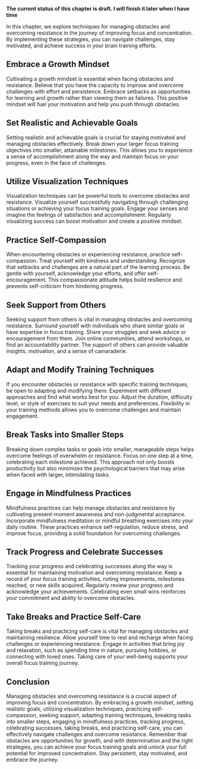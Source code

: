 **The current status of this chapter is draft. I will finish it later when I have time**

In this chapter, we explore techniques for managing obstacles and overcoming resistance in the journey of improving focus and concentration. By implementing these strategies, you can navigate challenges, stay motivated, and achieve success in your brain training efforts.

Embrace a Growth Mindset
------------------------

Cultivating a growth mindset is essential when facing obstacles and resistance. Believe that you have the capacity to improve and overcome challenges with effort and persistence. Embrace setbacks as opportunities for learning and growth rather than viewing them as failures. This positive mindset will fuel your motivation and help you push through obstacles.

Set Realistic and Achievable Goals
----------------------------------

Setting realistic and achievable goals is crucial for staying motivated and managing obstacles effectively. Break down your larger focus training objectives into smaller, attainable milestones. This allows you to experience a sense of accomplishment along the way and maintain focus on your progress, even in the face of challenges.

Utilize Visualization Techniques
--------------------------------

Visualization techniques can be powerful tools to overcome obstacles and resistance. Visualize yourself successfully navigating through challenging situations or achieving your focus training goals. Engage your senses and imagine the feelings of satisfaction and accomplishment. Regularly visualizing success can boost motivation and create a positive mindset.

Practice Self-Compassion
------------------------

When encountering obstacles or experiencing resistance, practice self-compassion. Treat yourself with kindness and understanding. Recognize that setbacks and challenges are a natural part of the learning process. Be gentle with yourself, acknowledge your efforts, and offer self-encouragement. This compassionate attitude helps build resilience and prevents self-criticism from hindering progress.

Seek Support from Others
------------------------

Seeking support from others is vital in managing obstacles and overcoming resistance. Surround yourself with individuals who share similar goals or have expertise in focus training. Share your struggles and seek advice or encouragement from them. Join online communities, attend workshops, or find an accountability partner. The support of others can provide valuable insights, motivation, and a sense of camaraderie.

Adapt and Modify Training Techniques
------------------------------------

If you encounter obstacles or resistance with specific training techniques, be open to adapting and modifying them. Experiment with different approaches and find what works best for you. Adjust the duration, difficulty level, or style of exercises to suit your needs and preferences. Flexibility in your training methods allows you to overcome challenges and maintain engagement.

Break Tasks into Smaller Steps
------------------------------

Breaking down complex tasks or goals into smaller, manageable steps helps overcome feelings of overwhelm or resistance. Focus on one step at a time, celebrating each milestone achieved. This approach not only boosts productivity but also minimizes the psychological barriers that may arise when faced with larger, intimidating tasks.

Engage in Mindfulness Practices
-------------------------------

Mindfulness practices can help manage obstacles and resistance by cultivating present-moment awareness and non-judgmental acceptance. Incorporate mindfulness meditation or mindful breathing exercises into your daily routine. These practices enhance self-regulation, reduce stress, and improve focus, providing a solid foundation for overcoming challenges.

Track Progress and Celebrate Successes
--------------------------------------

Tracking your progress and celebrating successes along the way is essential for maintaining motivation and overcoming resistance. Keep a record of your focus training activities, noting improvements, milestones reached, or new skills acquired. Regularly review your progress and acknowledge your achievements. Celebrating even small wins reinforces your commitment and ability to overcome obstacles.

Take Breaks and Practice Self-Care
----------------------------------

Taking breaks and practicing self-care is vital for managing obstacles and maintaining resilience. Allow yourself time to rest and recharge when facing challenges or experiencing resistance. Engage in activities that bring joy and relaxation, such as spending time in nature, pursuing hobbies, or connecting with loved ones. Taking care of your well-being supports your overall focus training journey.

Conclusion
----------

Managing obstacles and overcoming resistance is a crucial aspect of improving focus and concentration. By embracing a growth mindset, setting realistic goals, utilizing visualization techniques, practicing self-compassion, seeking support, adapting training techniques, breaking tasks into smaller steps, engaging in mindfulness practices, tracking progress, celebrating successes, taking breaks, and practicing self-care, you can effectively navigate challenges and overcome resistance. Remember that obstacles are opportunities for growth, and with determination and the right strategies, you can achieve your focus training goals and unlock your full potential for improved concentration. Stay persistent, stay motivated, and embrace the journey.
